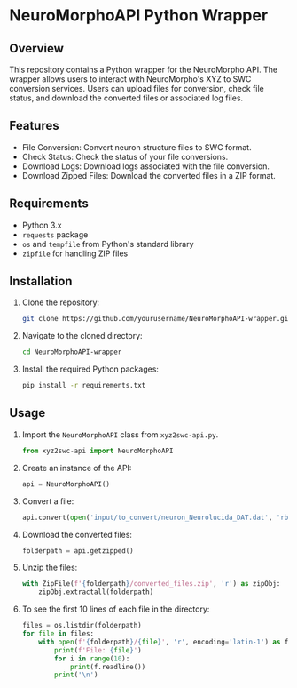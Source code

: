 # NeuroMorphoAPI Python Wrapper

## Overview

This repository contains a Python wrapper for the NeuroMorpho API. The wrapper allows users to interact with NeuroMorpho's XYZ to SWC conversion services. Users can upload files for conversion, check file status, and download the converted files or associated log files.

## Features

- File Conversion: Convert neuron structure files to SWC format.
- Check Status: Check the status of your file conversions.
- Download Logs: Download logs associated with the file conversion.
- Download Zipped Files: Download the converted files in a ZIP format.

## Requirements

- Python 3.x
- `requests` package
- `os` and `tempfile` from Python's standard library
- `zipfile` for handling ZIP files

## Installation

1. Clone the repository:
    ```bash
    git clone https://github.com/yourusername/NeuroMorphoAPI-wrapper.git
    ```

2. Navigate to the cloned directory:
    ```bash
    cd NeuroMorphoAPI-wrapper
    ```

3. Install the required Python packages:
    ```bash
    pip install -r requirements.txt
    ```

## Usage

1. Import the `NeuroMorphoAPI` class from `xyz2swc-api.py`.
    ```python
    from xyz2swc-api import NeuroMorphoAPI
    ```

2. Create an instance of the API:
    ```python
    api = NeuroMorphoAPI()
    ```

3. Convert a file:
    ```python
    api.convert(open('input/to_convert/neuron_Neurolucida_DAT.dat', 'rb'))
    ```

4. Download the converted files:
    ```python
    folderpath = api.getzipped()
    ```

5. Unzip the files:
    ```python
    with ZipFile(f'{folderpath}/converted_files.zip', 'r') as zipObj:
        zipObj.extractall(folderpath)
    ```

6. To see the first 10 lines of each file in the directory:
    ```python
    files = os.listdir(folderpath)
    for file in files:
        with open(f'{folderpath}/{file}', 'r', encoding='latin-1') as f:
            print(f'File: {file}')
            for i in range(10):
                print(f.readline())
            print('\n')
    ```
